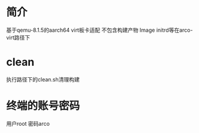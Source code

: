 # 简介
基于qemu-8.1.5的aarch64 virt板卡适配
不包含构建产物
Image initrd等在arco-virt路径下

# clean
执行路径下的clean.sh清理构建

# 终端的账号密码
用户root
密码arco